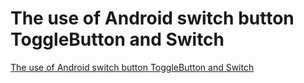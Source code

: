 # The use of Android switch button ToggleButton and Switch
[The use of Android switch button ToggleButton and Switch](https://aiwithcloud.com/2022/09/15/the_use_of_android_switch_button_togglebutton_and_switch/)